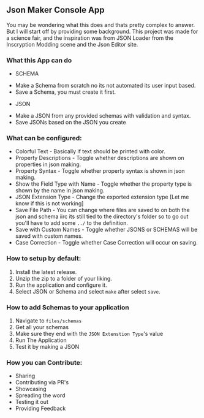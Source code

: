 ## Json Maker Console App

You may be wondering what this does and thats pretty complex to answer. But I will start off by providing some background. This project was made for a science fair, and the inspiration was from JSON Loader from the Inscryption Modding scene and the Json Editor site.

### What this App can do

* SCHEMA
- Make a Schema from scratch no its not automated its user input based.
- Save a Schema, you must create it first.
* JSON
- Make a JSON from any provided schemas with validation and syntax.
- Save JSONs based on the JSON you create

### What can be configured:

- Colorful Text - Basically if text should be printed with color.
- Property Descriptions - Toggle whether descriptions are shown on properties in json making.
- Property Syntax - Toggle whether property syntax is shown in json making.
- Show the Field Type with Name - Toggle whether the property type is shown by the name in json making.
- JSON Extension Type - Change the exported extension type [Let me know if this is not working]
- Save File Path - You can change where files are saved to on both the json and schema iirc its still tied to the directory's folder so to go out you'll have to add some `../` to the definition.
- Save with Custom Names - Toggle whether JSONS or SCHEMAS will be saved with custom names.
- Case Correction - Toggle whether Case Correction will occur on saving.

### How to setup by default:

1. Install the latest release.
2. Unzip the zip to a folder of your liking.
3. Run the application and configure it.
4. Select JSON or Schema and select `make` after select `save`.

### How to add Schemas to your application

1. Navigate to `files/schemas`
2. Get all your schemas
3. Make sure they end with the `JSON Extenstion Type`'s value
4. Run The Application
5. Test it by making a JSON

### How you can Contribute:

* Sharing
* Contributing via PR's
* Showcasing
* Spreading the word
* Testing it out
* Providing Feedback
